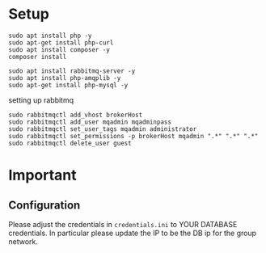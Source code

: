 # Setup

```
sudo apt install php -y
sudo apt-get install php-curl
sudo apt install composer -y
composer install

```

```
sudo apt install rabbitmq-server -y
sudo apt install php-amqplib -y
sudo apt-get install php-mysql -y
```

setting up rabbitmq
```
sudo rabbitmqctl add_vhost brokerHost
sudo rabbitmqctl add_user mqadmin mqadminpass
sudo rabbitmqctl set_user_tags mqadmin administrator
sudo rabbitmqctl set_permissions -p brokerHost mqadmin ".*" ".*" ".*"
sudo rabbitmqctl delete_user guest
```
# Important
## Configuration
Please adjust the credentials in `credentials.ini` to YOUR DATABASE credentials. In particular please update the IP to be the DB ip for the group network.
